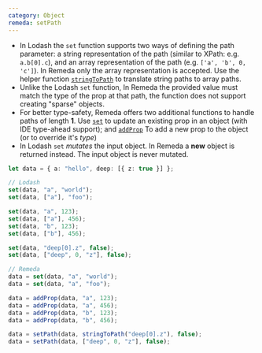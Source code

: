 ```yaml
---
category: Object
remeda: setPath
---
```


- In Lodash the `set` function supports two ways of defining the path parameter:
  a string representation of the path (similar to XPath: e.g. `a.b[0].c`), and
  an array representation of the path (e.g. `['a', 'b', 0, 'c']`). In Remeda
  only the array representation is accepted. Use the helper function
  [`stringToPath`](/docs#stringToPath) to translate string paths to array paths.
- Unlike the Lodash `set` function, In Remeda the provided value must match the
  type of the prop at that path, the function does not support creating "sparse"
  objects.
- For better type-safety, Remeda offers two additional functions to handle
  paths of length **1**. Use [`set`](/docs#set) to update an existing prop in an
  object (with IDE type-ahead support); and [`addProp`](/docs#addProp) To add a
  new prop to the object (or to override it's _type_)
- In Lodash `set` _mutates_ the input object. In Remeda a **new** object is
  returned instead. The input object is never mutated.

```ts
let data = { a: "hello", deep: [{ z: true }] };

// Lodash
set(data, "a", "world");
set(data, ["a"], "foo");

set(data, "a", 123);
set(data, ["a"], 456);
set(data, "b", 123);
set(data, ["b"], 456);

set(data, "deep[0].z", false);
set(data, ["deep", 0, "z"], false);

// Remeda
data = set(data, "a", "world");
data = set(data, "a", "foo");

data = addProp(data, "a", 123);
data = addProp(data, "a", 456);
data = addProp(data, "b", 123);
data = addProp(data, "b", 456);

data = setPath(data, stringToPath("deep[0].z"), false);
data = setPath(data, ["deep", 0, "z"], false);
```
